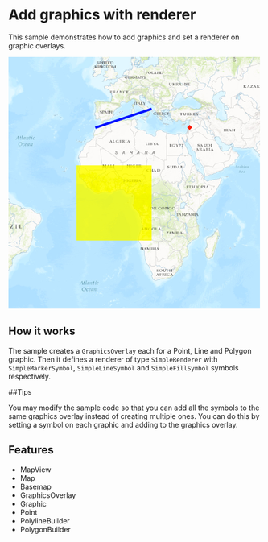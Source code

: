 # Add graphics with renderer

This sample demonstrates how to add graphics and set a renderer on graphic overlays.

![](screenshot.png)

## How it works

The sample creates a `GraphicsOverlay` each for a Point, Line and Polygon graphic. Then it defines a renderer of type `SimpleRenderer` with `SimpleMarkerSymbol`, `SimpleLineSymbol` and `SimpleFillSymbol` symbols respectively.  

##Tips

You may modify the sample code so that you can add all the symbols to the same graphics overlay instead of creating multiple ones.  You can do this by setting a symbol on each graphic and adding to the graphics overlay.  


## Features
- MapView
- Map
- Basemap
- GraphicsOverlay
- Graphic
- Point
- PolylineBuilder
- PolygonBuilder



